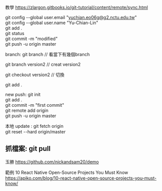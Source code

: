 教學 
https://zlargon.gitbooks.io/git-tutorial/content/remote/sync.html


git config --global user.email "yuchian.eo06g@g2.nctu.edu.tw"  <br>
git config --global user.name "Yu-Chian-Lin" <br>
git add . <br>
git status <br>
git commit -m "modified" <br>
git push -u origin master <br>


branch: 
git branch  // 看當下有幾個branch

git branch version2   // creat  version2

git checkout version2   // 切換 

git add .


new push: 
git init  <br>
git add . <br>
git commit -m "first commit" <br>
git remote add origin  <br>
git push -u origin master  <br>


本地 update :
git fetch origin <br>
git reset --hard origin/master <br>

抓檔案:
git pull <br>
--------------------
玉勝 
https://github.com/nickandsam20/demo

範例  10 React Native Open-Source Projects You Must Know
https://apiko.com/blog/10-react-native-open-source-projects-you-must-know/
